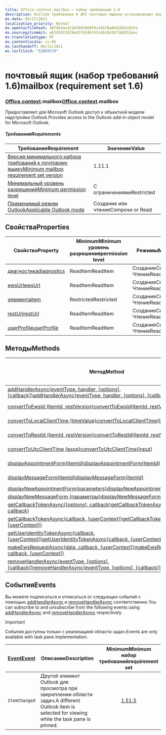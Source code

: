 ```yaml
---
title: Office.context.mailbox — набор требований 1.6
description: Outlook Требования К API почтовых ящиков устанавливают версию 1.6 объектной модели почтовых ящиков.
ms.date: 05/17/2021
localization_priority: Normal
ms.openlocfilehash: 38fde5ae321676659e8f9c43678a04416be10351
ms.sourcegitcommit: ab3d38f2829e83f624bf43c49c0d267166552eec
ms.translationtype: MT
ms.contentlocale: ru-RU
ms.lasthandoff: 06/11/2021
ms.locfileid: "52893570"
---
```

# <a name="mailbox-requirement-set-16"></a><span data-ttu-id="4020e-103">почтовый ящик (набор требований 1.6)</span><span class="sxs-lookup"><span data-stu-id="4020e-103">mailbox (requirement set 1.6)</span></span>

### <a name="officecontextmailbox"></a><span data-ttu-id="4020e-104">[Office](office.md)[.context](office.context.md).mailbox</span><span class="sxs-lookup"><span data-stu-id="4020e-104">[Office](office.md)[.context](office.context.md).mailbox</span></span>

<span data-ttu-id="4020e-105">Предоставляет для Microsoft Outlook доступ к объектной модели надстройки Outlook.</span><span class="sxs-lookup"><span data-stu-id="4020e-105">Provides access to the Outlook add-in object model for Microsoft Outlook.</span></span>

##### <a name="requirements"></a><span data-ttu-id="4020e-106">Требования</span><span class="sxs-lookup"><span data-stu-id="4020e-106">Requirements</span></span>

|<span data-ttu-id="4020e-107">Требование</span><span class="sxs-lookup"><span data-stu-id="4020e-107">Requirement</span></span>| <span data-ttu-id="4020e-108">Значение</span><span class="sxs-lookup"><span data-stu-id="4020e-108">Value</span></span>|
|---|---|
|[<span data-ttu-id="4020e-109">Версия минимального набора требований к почтовому ящику</span><span class="sxs-lookup"><span data-stu-id="4020e-109">Minimum mailbox requirement set version</span></span>](../../requirement-sets/outlook-api-requirement-sets.md)| <span data-ttu-id="4020e-110">1.1</span><span class="sxs-lookup"><span data-stu-id="4020e-110">1.1</span></span>|
|[<span data-ttu-id="4020e-111">Минимальный уровень разрешений</span><span class="sxs-lookup"><span data-stu-id="4020e-111">Minimum permission level</span></span>](../../../outlook/understanding-outlook-add-in-permissions.md)| <span data-ttu-id="4020e-112">С ограничениями</span><span class="sxs-lookup"><span data-stu-id="4020e-112">Restricted</span></span>|
|[<span data-ttu-id="4020e-113">Применимый режим Outlook</span><span class="sxs-lookup"><span data-stu-id="4020e-113">Applicable Outlook mode</span></span>](../../../outlook/outlook-add-ins-overview.md#extension-points)| <span data-ttu-id="4020e-114">Создание или чтение</span><span class="sxs-lookup"><span data-stu-id="4020e-114">Compose or Read</span></span>|

## <a name="properties"></a><span data-ttu-id="4020e-115">Свойства</span><span class="sxs-lookup"><span data-stu-id="4020e-115">Properties</span></span>

| <span data-ttu-id="4020e-116">Свойство</span><span class="sxs-lookup"><span data-stu-id="4020e-116">Property</span></span> | <span data-ttu-id="4020e-117">Minimum</span><span class="sxs-lookup"><span data-stu-id="4020e-117">Minimum</span></span><br><span data-ttu-id="4020e-118">уровень разрешения</span><span class="sxs-lookup"><span data-stu-id="4020e-118">permission level</span></span> | <span data-ttu-id="4020e-119">Режимы</span><span class="sxs-lookup"><span data-stu-id="4020e-119">Modes</span></span> | <span data-ttu-id="4020e-120">Тип возвращаемых данных</span><span class="sxs-lookup"><span data-stu-id="4020e-120">Return type</span></span> | <span data-ttu-id="4020e-121">Minimum</span><span class="sxs-lookup"><span data-stu-id="4020e-121">Minimum</span></span><br><span data-ttu-id="4020e-122">набор требований</span><span class="sxs-lookup"><span data-stu-id="4020e-122">requirement set</span></span> |
|---|---|---|---|:---:|
| [<span data-ttu-id="4020e-123">диагностика</span><span class="sxs-lookup"><span data-stu-id="4020e-123">diagnostics</span></span>](/javascript/api/outlook/office.mailbox?view=outlook-js-1.6&preserve-view=true#diagnostics) | <span data-ttu-id="4020e-124">ReadItem</span><span class="sxs-lookup"><span data-stu-id="4020e-124">ReadItem</span></span> | <span data-ttu-id="4020e-125">Создание</span><span class="sxs-lookup"><span data-stu-id="4020e-125">Compose</span></span><br><span data-ttu-id="4020e-126">Чтение</span><span class="sxs-lookup"><span data-stu-id="4020e-126">Read</span></span> | [<span data-ttu-id="4020e-127">Диагностика</span><span class="sxs-lookup"><span data-stu-id="4020e-127">Diagnostics</span></span>](/javascript/api/outlook/office.diagnostics?view=outlook-js-1.6&preserve-view=true) | [<span data-ttu-id="4020e-128">1.1</span><span class="sxs-lookup"><span data-stu-id="4020e-128">1.1</span></span>](../requirement-set-1.1/outlook-requirement-set-1.1.md) |
| [<span data-ttu-id="4020e-129">ewsUrl</span><span class="sxs-lookup"><span data-stu-id="4020e-129">ewsUrl</span></span>](/javascript/api/outlook/office.mailbox?view=outlook-js-1.6&preserve-view=true#ewsurl) | <span data-ttu-id="4020e-130">ReadItem</span><span class="sxs-lookup"><span data-stu-id="4020e-130">ReadItem</span></span> | <span data-ttu-id="4020e-131">Создание</span><span class="sxs-lookup"><span data-stu-id="4020e-131">Compose</span></span><br><span data-ttu-id="4020e-132">Чтение</span><span class="sxs-lookup"><span data-stu-id="4020e-132">Read</span></span> | <span data-ttu-id="4020e-133">String</span><span class="sxs-lookup"><span data-stu-id="4020e-133">String</span></span> | [<span data-ttu-id="4020e-134">1.1</span><span class="sxs-lookup"><span data-stu-id="4020e-134">1.1</span></span>](../requirement-set-1.1/outlook-requirement-set-1.1.md) |
| [<span data-ttu-id="4020e-135">элемента</span><span class="sxs-lookup"><span data-stu-id="4020e-135">item</span></span>](office.context.mailbox.item.md) | <span data-ttu-id="4020e-136">Restricted</span><span class="sxs-lookup"><span data-stu-id="4020e-136">Restricted</span></span> | <span data-ttu-id="4020e-137">Создание</span><span class="sxs-lookup"><span data-stu-id="4020e-137">Compose</span></span><br><span data-ttu-id="4020e-138">Чтение</span><span class="sxs-lookup"><span data-stu-id="4020e-138">Read</span></span> | [<span data-ttu-id="4020e-139">Элемент</span><span class="sxs-lookup"><span data-stu-id="4020e-139">Item</span></span>](/javascript/api/outlook/office.item?view=outlook-js-1.6&preserve-view=true) | [<span data-ttu-id="4020e-140">1.1</span><span class="sxs-lookup"><span data-stu-id="4020e-140">1.1</span></span>](../requirement-set-1.1/outlook-requirement-set-1.1.md) |
| [<span data-ttu-id="4020e-141">restUrl</span><span class="sxs-lookup"><span data-stu-id="4020e-141">restUrl</span></span>](/javascript/api/outlook/office.mailbox?view=outlook-js-1.6&preserve-view=true#resturl) | <span data-ttu-id="4020e-142">ReadItem</span><span class="sxs-lookup"><span data-stu-id="4020e-142">ReadItem</span></span> | <span data-ttu-id="4020e-143">Создание</span><span class="sxs-lookup"><span data-stu-id="4020e-143">Compose</span></span><br><span data-ttu-id="4020e-144">Чтение</span><span class="sxs-lookup"><span data-stu-id="4020e-144">Read</span></span> | <span data-ttu-id="4020e-145">String</span><span class="sxs-lookup"><span data-stu-id="4020e-145">String</span></span> | [<span data-ttu-id="4020e-146">1.5</span><span class="sxs-lookup"><span data-stu-id="4020e-146">1.5</span></span>](../requirement-set-1.5/outlook-requirement-set-1.5.md) |
| [<span data-ttu-id="4020e-147">userProfile</span><span class="sxs-lookup"><span data-stu-id="4020e-147">userProfile</span></span>](/javascript/api/outlook/office.mailbox?view=outlook-js-1.6&preserve-view=true#userprofile) | <span data-ttu-id="4020e-148">ReadItem</span><span class="sxs-lookup"><span data-stu-id="4020e-148">ReadItem</span></span> | <span data-ttu-id="4020e-149">Создание</span><span class="sxs-lookup"><span data-stu-id="4020e-149">Compose</span></span><br><span data-ttu-id="4020e-150">Чтение</span><span class="sxs-lookup"><span data-stu-id="4020e-150">Read</span></span> | [<span data-ttu-id="4020e-151">UserProfile</span><span class="sxs-lookup"><span data-stu-id="4020e-151">UserProfile</span></span>](/javascript/api/outlook/office.userprofile?view=outlook-js-1.6&preserve-view=true) | [<span data-ttu-id="4020e-152">1.1</span><span class="sxs-lookup"><span data-stu-id="4020e-152">1.1</span></span>](../requirement-set-1.1/outlook-requirement-set-1.1.md) |

## <a name="methods"></a><span data-ttu-id="4020e-153">Методы</span><span class="sxs-lookup"><span data-stu-id="4020e-153">Methods</span></span>

| <span data-ttu-id="4020e-154">Метод</span><span class="sxs-lookup"><span data-stu-id="4020e-154">Method</span></span> | <span data-ttu-id="4020e-155">Minimum</span><span class="sxs-lookup"><span data-stu-id="4020e-155">Minimum</span></span><br><span data-ttu-id="4020e-156">уровень разрешения</span><span class="sxs-lookup"><span data-stu-id="4020e-156">permission level</span></span> | <span data-ttu-id="4020e-157">Режимы</span><span class="sxs-lookup"><span data-stu-id="4020e-157">Modes</span></span> | <span data-ttu-id="4020e-158">Minimum</span><span class="sxs-lookup"><span data-stu-id="4020e-158">Minimum</span></span><br><span data-ttu-id="4020e-159">набор требований</span><span class="sxs-lookup"><span data-stu-id="4020e-159">requirement set</span></span> |
|---|---|---|:---:|
| <span data-ttu-id="4020e-160">[addHandlerAsync(eventType, handler, [options], [callback])](/javascript/api/outlook/office.mailbox?view=outlook-js-1.6&preserve-view=true#addhandlerasync-eventtype--handler--options--callback-)</span><span class="sxs-lookup"><span data-stu-id="4020e-160">[addHandlerAsync(eventType, handler, [options], [callback])](/javascript/api/outlook/office.mailbox?view=outlook-js-1.6&preserve-view=true#addhandlerasync-eventtype--handler--options--callback-)</span></span> | <span data-ttu-id="4020e-161">ReadItem</span><span class="sxs-lookup"><span data-stu-id="4020e-161">ReadItem</span></span> | <span data-ttu-id="4020e-162">Создание</span><span class="sxs-lookup"><span data-stu-id="4020e-162">Compose</span></span><br><span data-ttu-id="4020e-163">Чтение</span><span class="sxs-lookup"><span data-stu-id="4020e-163">Read</span></span> | [<span data-ttu-id="4020e-164">1.5</span><span class="sxs-lookup"><span data-stu-id="4020e-164">1.5</span></span>](../requirement-set-1.5/outlook-requirement-set-1.5.md) |
| [<span data-ttu-id="4020e-165">convertToEwsId (itemId, restVersion)</span><span class="sxs-lookup"><span data-stu-id="4020e-165">convertToEwsId(itemId, restVersion)</span></span>](/javascript/api/outlook/office.mailbox?view=outlook-js-1.6&preserve-view=true#converttoewsid-itemid--restversion-) | <span data-ttu-id="4020e-166">Restricted</span><span class="sxs-lookup"><span data-stu-id="4020e-166">Restricted</span></span> | <span data-ttu-id="4020e-167">Создание</span><span class="sxs-lookup"><span data-stu-id="4020e-167">Compose</span></span><br><span data-ttu-id="4020e-168">Чтение</span><span class="sxs-lookup"><span data-stu-id="4020e-168">Read</span></span> | [<span data-ttu-id="4020e-169">1.3</span><span class="sxs-lookup"><span data-stu-id="4020e-169">1.3</span></span>](../requirement-set-1.3/outlook-requirement-set-1.3.md) |
| [<span data-ttu-id="4020e-170">convertToLocalClientTime (timeValue)</span><span class="sxs-lookup"><span data-stu-id="4020e-170">convertToLocalClientTime(timeValue)</span></span>](/javascript/api/outlook/office.mailbox?view=outlook-js-1.6&preserve-view=true#converttolocalclienttime-timevalue-) | <span data-ttu-id="4020e-171">ReadItem</span><span class="sxs-lookup"><span data-stu-id="4020e-171">ReadItem</span></span> | <span data-ttu-id="4020e-172">Создание</span><span class="sxs-lookup"><span data-stu-id="4020e-172">Compose</span></span><br><span data-ttu-id="4020e-173">Чтение</span><span class="sxs-lookup"><span data-stu-id="4020e-173">Read</span></span> | [<span data-ttu-id="4020e-174">1.1</span><span class="sxs-lookup"><span data-stu-id="4020e-174">1.1</span></span>](../requirement-set-1.1/outlook-requirement-set-1.1.md) |
| [<span data-ttu-id="4020e-175">convertToRestId (itemId, restVersion)</span><span class="sxs-lookup"><span data-stu-id="4020e-175">convertToRestId(itemId, restVersion)</span></span>](/javascript/api/outlook/office.mailbox?view=outlook-js-1.6&preserve-view=true#converttorestid-itemid--restversion-) | <span data-ttu-id="4020e-176">Restricted</span><span class="sxs-lookup"><span data-stu-id="4020e-176">Restricted</span></span> | <span data-ttu-id="4020e-177">Создание</span><span class="sxs-lookup"><span data-stu-id="4020e-177">Compose</span></span><br><span data-ttu-id="4020e-178">Чтение</span><span class="sxs-lookup"><span data-stu-id="4020e-178">Read</span></span> | [<span data-ttu-id="4020e-179">1.3</span><span class="sxs-lookup"><span data-stu-id="4020e-179">1.3</span></span>](../requirement-set-1.3/outlook-requirement-set-1.3.md) |
| [<span data-ttu-id="4020e-180">convertToUtcClientTime (вход)</span><span class="sxs-lookup"><span data-stu-id="4020e-180">convertToUtcClientTime(input)</span></span>](/javascript/api/outlook/office.mailbox?view=outlook-js-1.6&preserve-view=true#converttoutcclienttime-input-) | <span data-ttu-id="4020e-181">ReadItem</span><span class="sxs-lookup"><span data-stu-id="4020e-181">ReadItem</span></span> | <span data-ttu-id="4020e-182">Создание</span><span class="sxs-lookup"><span data-stu-id="4020e-182">Compose</span></span><br><span data-ttu-id="4020e-183">Чтение</span><span class="sxs-lookup"><span data-stu-id="4020e-183">Read</span></span> | [<span data-ttu-id="4020e-184">1.1</span><span class="sxs-lookup"><span data-stu-id="4020e-184">1.1</span></span>](../requirement-set-1.1/outlook-requirement-set-1.1.md) |
| [<span data-ttu-id="4020e-185">displayAppointmentForm(itemId)</span><span class="sxs-lookup"><span data-stu-id="4020e-185">displayAppointmentForm(itemId)</span></span>](/javascript/api/outlook/office.mailbox?view=outlook-js-1.6&preserve-view=true#displayappointmentform-itemid-) | <span data-ttu-id="4020e-186">ReadItem</span><span class="sxs-lookup"><span data-stu-id="4020e-186">ReadItem</span></span> | <span data-ttu-id="4020e-187">Создание</span><span class="sxs-lookup"><span data-stu-id="4020e-187">Compose</span></span><br><span data-ttu-id="4020e-188">Чтение</span><span class="sxs-lookup"><span data-stu-id="4020e-188">Read</span></span> | [<span data-ttu-id="4020e-189">1.1</span><span class="sxs-lookup"><span data-stu-id="4020e-189">1.1</span></span>](../requirement-set-1.1/outlook-requirement-set-1.1.md) |
| [<span data-ttu-id="4020e-190">displayMessageForm(itemId)</span><span class="sxs-lookup"><span data-stu-id="4020e-190">displayMessageForm(itemId)</span></span>](/javascript/api/outlook/office.mailbox?view=outlook-js-1.6&preserve-view=true#displaymessageform-itemid-) | <span data-ttu-id="4020e-191">ReadItem</span><span class="sxs-lookup"><span data-stu-id="4020e-191">ReadItem</span></span> | <span data-ttu-id="4020e-192">Создание</span><span class="sxs-lookup"><span data-stu-id="4020e-192">Compose</span></span><br><span data-ttu-id="4020e-193">Чтение</span><span class="sxs-lookup"><span data-stu-id="4020e-193">Read</span></span> | [<span data-ttu-id="4020e-194">1.1</span><span class="sxs-lookup"><span data-stu-id="4020e-194">1.1</span></span>](../requirement-set-1.1/outlook-requirement-set-1.1.md) |
| [<span data-ttu-id="4020e-195">displayNewAppointmentForm(parameters)</span><span class="sxs-lookup"><span data-stu-id="4020e-195">displayNewAppointmentForm(parameters)</span></span>](/javascript/api/outlook/office.mailbox?view=outlook-js-1.6&preserve-view=true#displaynewappointmentform-parameters-) | <span data-ttu-id="4020e-196">ReadItem</span><span class="sxs-lookup"><span data-stu-id="4020e-196">ReadItem</span></span> | <span data-ttu-id="4020e-197">Чтение</span><span class="sxs-lookup"><span data-stu-id="4020e-197">Read</span></span> | [<span data-ttu-id="4020e-198">1.1</span><span class="sxs-lookup"><span data-stu-id="4020e-198">1.1</span></span>](../requirement-set-1.1/outlook-requirement-set-1.1.md) |
| [<span data-ttu-id="4020e-199">displayNewMessageForm (параметры)</span><span class="sxs-lookup"><span data-stu-id="4020e-199">displayNewMessageForm(parameters)</span></span>](/javascript/api/outlook/office.mailbox?view=outlook-js-1.6&preserve-view=true#displaynewmessageform-parameters-) | <span data-ttu-id="4020e-200">ReadItem</span><span class="sxs-lookup"><span data-stu-id="4020e-200">ReadItem</span></span> | <span data-ttu-id="4020e-201">Чтение</span><span class="sxs-lookup"><span data-stu-id="4020e-201">Read</span></span> | [<span data-ttu-id="4020e-202">1.6</span><span class="sxs-lookup"><span data-stu-id="4020e-202">1.6</span></span>](../requirement-set-1.6/outlook-requirement-set-1.6.md) |
| <span data-ttu-id="4020e-203">[getCallbackTokenAsync([options], callback)](/javascript/api/outlook/office.mailbox?view=outlook-js-1.6&preserve-view=true#getcallbacktokenasync-options--callback-)</span><span class="sxs-lookup"><span data-stu-id="4020e-203">[getCallbackTokenAsync([options], callback)](/javascript/api/outlook/office.mailbox?view=outlook-js-1.6&preserve-view=true#getcallbacktokenasync-options--callback-)</span></span> | <span data-ttu-id="4020e-204">ReadItem</span><span class="sxs-lookup"><span data-stu-id="4020e-204">ReadItem</span></span> | <span data-ttu-id="4020e-205">Создание</span><span class="sxs-lookup"><span data-stu-id="4020e-205">Compose</span></span><br><span data-ttu-id="4020e-206">Чтение</span><span class="sxs-lookup"><span data-stu-id="4020e-206">Read</span></span> | [<span data-ttu-id="4020e-207">1.5</span><span class="sxs-lookup"><span data-stu-id="4020e-207">1.5</span></span>](../requirement-set-1.5/outlook-requirement-set-1.5.md) |
| <span data-ttu-id="4020e-208">[getCallbackTokenAsync(callback, [userContext])](/javascript/api/outlook/office.mailbox?view=outlook-js-1.6&preserve-view=true#getcallbacktokenasync-callback--usercontext-)</span><span class="sxs-lookup"><span data-stu-id="4020e-208">[getCallbackTokenAsync(callback, [userContext])](/javascript/api/outlook/office.mailbox?view=outlook-js-1.6&preserve-view=true#getcallbacktokenasync-callback--usercontext-)</span></span> | <span data-ttu-id="4020e-209">ReadItem</span><span class="sxs-lookup"><span data-stu-id="4020e-209">ReadItem</span></span> | <span data-ttu-id="4020e-210">Создание</span><span class="sxs-lookup"><span data-stu-id="4020e-210">Compose</span></span><br><span data-ttu-id="4020e-211">Чтение</span><span class="sxs-lookup"><span data-stu-id="4020e-211">Read</span></span> | [<span data-ttu-id="4020e-212">1.3</span><span class="sxs-lookup"><span data-stu-id="4020e-212">1.3</span></span>](../requirement-set-1.3/outlook-requirement-set-1.3.md)<br>[<span data-ttu-id="4020e-213">1.1</span><span class="sxs-lookup"><span data-stu-id="4020e-213">1.1</span></span>](../requirement-set-1.1/outlook-requirement-set-1.1.md) |
| <span data-ttu-id="4020e-214">[getUserIdentityTokenAsync(callback, [userContext])](/javascript/api/outlook/office.mailbox?view=outlook-js-1.6&preserve-view=true#getuseridentitytokenasync-callback--usercontext-)</span><span class="sxs-lookup"><span data-stu-id="4020e-214">[getUserIdentityTokenAsync(callback, [userContext])](/javascript/api/outlook/office.mailbox?view=outlook-js-1.6&preserve-view=true#getuseridentitytokenasync-callback--usercontext-)</span></span> | <span data-ttu-id="4020e-215">ReadItem</span><span class="sxs-lookup"><span data-stu-id="4020e-215">ReadItem</span></span> | <span data-ttu-id="4020e-216">Создание</span><span class="sxs-lookup"><span data-stu-id="4020e-216">Compose</span></span><br><span data-ttu-id="4020e-217">Чтение</span><span class="sxs-lookup"><span data-stu-id="4020e-217">Read</span></span> | [<span data-ttu-id="4020e-218">1.1</span><span class="sxs-lookup"><span data-stu-id="4020e-218">1.1</span></span>](../requirement-set-1.1/outlook-requirement-set-1.1.md) |
| <span data-ttu-id="4020e-219">[makeEwsRequestAsync(data, callback, [userContext])](/javascript/api/outlook/office.mailbox?view=outlook-js-1.6&preserve-view=true#makeewsrequestasync-data--callback--usercontext-)</span><span class="sxs-lookup"><span data-stu-id="4020e-219">[makeEwsRequestAsync(data, callback, [userContext])](/javascript/api/outlook/office.mailbox?view=outlook-js-1.6&preserve-view=true#makeewsrequestasync-data--callback--usercontext-)</span></span> | <span data-ttu-id="4020e-220">ReadWriteMailbox</span><span class="sxs-lookup"><span data-stu-id="4020e-220">ReadWriteMailbox</span></span> | <span data-ttu-id="4020e-221">Создание</span><span class="sxs-lookup"><span data-stu-id="4020e-221">Compose</span></span><br><span data-ttu-id="4020e-222">Чтение</span><span class="sxs-lookup"><span data-stu-id="4020e-222">Read</span></span> | [<span data-ttu-id="4020e-223">1.1</span><span class="sxs-lookup"><span data-stu-id="4020e-223">1.1</span></span>](../requirement-set-1.1/outlook-requirement-set-1.1.md) |
| <span data-ttu-id="4020e-224">[removeHandlerAsync(eventType, [options], [callback])](/javascript/api/outlook/office.mailbox?view=outlook-js-1.6&preserve-view=true#removehandlerasync-eventtype--options--callback-)</span><span class="sxs-lookup"><span data-stu-id="4020e-224">[removeHandlerAsync(eventType, [options], [callback])](/javascript/api/outlook/office.mailbox?view=outlook-js-1.6&preserve-view=true#removehandlerasync-eventtype--options--callback-)</span></span> | <span data-ttu-id="4020e-225">ReadItem</span><span class="sxs-lookup"><span data-stu-id="4020e-225">ReadItem</span></span> | <span data-ttu-id="4020e-226">Создание</span><span class="sxs-lookup"><span data-stu-id="4020e-226">Compose</span></span><br><span data-ttu-id="4020e-227">Чтение</span><span class="sxs-lookup"><span data-stu-id="4020e-227">Read</span></span> | [<span data-ttu-id="4020e-228">1.5</span><span class="sxs-lookup"><span data-stu-id="4020e-228">1.5</span></span>](../requirement-set-1.5/outlook-requirement-set-1.5.md) |

## <a name="events"></a><span data-ttu-id="4020e-229">События</span><span class="sxs-lookup"><span data-stu-id="4020e-229">Events</span></span>

<span data-ttu-id="4020e-230">Вы можете подписаться и отписаться от следующих событий с помощью [addHandlerAsync](/javascript/api/outlook/office.mailbox?view=outlook-js-1.6&preserve-view=true#addhandlerasync-eventtype--handler--options--callback-) и [removeHandlerAsync](/javascript/api/outlook/office.mailbox?view=outlook-js-1.6&preserve-view=true#removehandlerasync-eventtype--options--callback-) соответственно.</span><span class="sxs-lookup"><span data-stu-id="4020e-230">You can subscribe to and unsubscribe from the following events using [addHandlerAsync](/javascript/api/outlook/office.mailbox?view=outlook-js-1.6&preserve-view=true#addhandlerasync-eventtype--handler--options--callback-) and [removeHandlerAsync](/javascript/api/outlook/office.mailbox?view=outlook-js-1.6&preserve-view=true#removehandlerasync-eventtype--options--callback-) respectively.</span></span>

> [!IMPORTANT]
> <span data-ttu-id="4020e-231">События доступны только с реализацией области задач.</span><span class="sxs-lookup"><span data-stu-id="4020e-231">Events are only available with task pane implementation.</span></span>

| [<span data-ttu-id="4020e-232">Event</span><span class="sxs-lookup"><span data-stu-id="4020e-232">Event</span></span>](/javascript/api/office/office.eventtype) | <span data-ttu-id="4020e-233">Описание</span><span class="sxs-lookup"><span data-stu-id="4020e-233">Description</span></span> | <span data-ttu-id="4020e-234">Minimum</span><span class="sxs-lookup"><span data-stu-id="4020e-234">Minimum</span></span><br><span data-ttu-id="4020e-235">набор требований</span><span class="sxs-lookup"><span data-stu-id="4020e-235">requirement set</span></span> |
|---|---|:---:|
|`ItemChanged`| <span data-ttu-id="4020e-236">Другой элемент Outlook для просмотра при закреплении области задач.</span><span class="sxs-lookup"><span data-stu-id="4020e-236">A different Outlook item is selected for viewing while the task pane is pinned.</span></span> | [<span data-ttu-id="4020e-237">1.5</span><span class="sxs-lookup"><span data-stu-id="4020e-237">1.5</span></span>](../requirement-set-1.5/outlook-requirement-set-1.5.md) |
